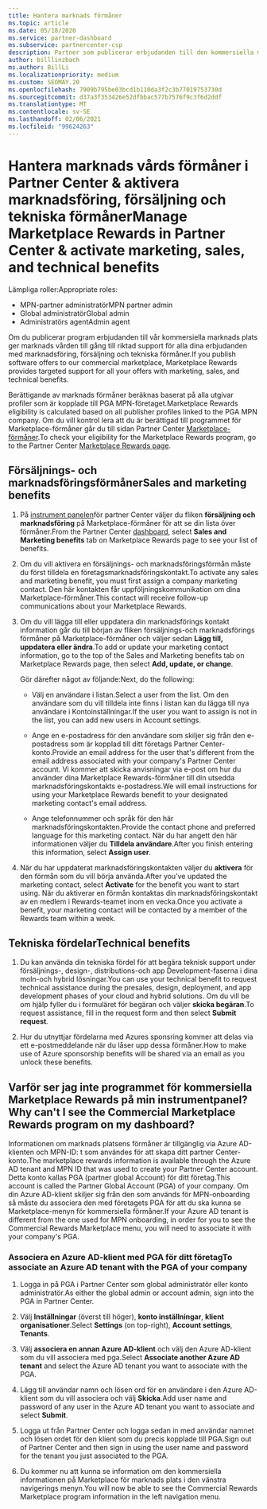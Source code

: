 ```yaml
---
title: Hantera marknads förmåner
ms.topic: article
ms.date: 05/18/2020
ms.service: partner-dashboard
ms.subservice: partnercenter-csp
description: Partner som publicerar erbjudanden till den kommersiella marknaden är berättigade till förmåner som erbjuder marknadsförings support.
author: billlinzbach
ms.author: BillLi
ms.localizationpriority: medium
ms.custom: SEOMAY.20
ms.openlocfilehash: 7909b795be03bcd1b110da3f2c3b77019753730d
ms.sourcegitcommit: d37a3f353426e52dfbbac577b7576f9c3f6d2ddf
ms.translationtype: MT
ms.contentlocale: sv-SE
ms.lasthandoff: 02/06/2021
ms.locfileid: "99624263"
---
```

# <a name="manage-marketplace-rewards-in-partner-center--activate-marketing-sales-and-technical-benefits"></a><span data-ttu-id="80209-103">Hantera marknads vårds förmåner i Partner Center & aktivera marknadsföring, försäljning och tekniska förmåner</span><span class="sxs-lookup"><span data-stu-id="80209-103">Manage Marketplace Rewards in Partner Center & activate marketing, sales, and technical benefits</span></span>

<span data-ttu-id="80209-104">Lämpliga roller:</span><span class="sxs-lookup"><span data-stu-id="80209-104">Appropriate roles:</span></span>

- <span data-ttu-id="80209-105">MPN-partner administratör</span><span class="sxs-lookup"><span data-stu-id="80209-105">MPN partner admin</span></span>
- <span data-ttu-id="80209-106">Global administratör</span><span class="sxs-lookup"><span data-stu-id="80209-106">Global admin</span></span>
- <span data-ttu-id="80209-107">Administratörs agent</span><span class="sxs-lookup"><span data-stu-id="80209-107">Admin agent</span></span>

<span data-ttu-id="80209-108">Om du publicerar program erbjudanden till vår kommersiella marknads plats ger marknads vården till gång till riktad support för alla dina erbjudanden med marknadsföring, försäljning och tekniska förmåner.</span><span class="sxs-lookup"><span data-stu-id="80209-108">If you  publish software offers to our commercial marketplace, Marketplace Rewards provides targeted support for all your offers with marketing, sales, and technical benefits.</span></span>

<span data-ttu-id="80209-109">Berättigande av marknads förmåner beräknas baserat på alla utgivar profiler som är kopplade till PGA MPN-företaget.</span><span class="sxs-lookup"><span data-stu-id="80209-109">Marketplace Rewards eligibility is calculated based on all publisher profiles linked to the PGA MPN company.</span></span> <span data-ttu-id="80209-110">Om du vill kontrol lera att du är berättigad till programmet för Marketplace-förmåner går du till sidan Partner Center [Marketplace-förmåner](https://partner.microsoft.com/dashboard/mpn/program/commercialmarketplace).</span><span class="sxs-lookup"><span data-stu-id="80209-110">To check your eligibility for the Marketplace Rewards program, go to the Partner Center [Marketplace Rewards page](https://partner.microsoft.com/dashboard/mpn/program/commercialmarketplace).</span></span>

## <a name="sales-and-marketing-benefits"></a><span data-ttu-id="80209-111">Försäljnings- och marknadsföringsförmåner</span><span class="sxs-lookup"><span data-stu-id="80209-111">Sales and marketing benefits</span></span>

1. <span data-ttu-id="80209-112">På [instrument panelen](https://partner.microsoft.com/dashboard)för partner Center väljer du fliken **försäljning och marknadsföring** på Marketplace-förmåner för att se din lista över förmåner.</span><span class="sxs-lookup"><span data-stu-id="80209-112">From the Partner Center [dashboard](https://partner.microsoft.com/dashboard), select **Sales and Marketing benefits** tab on Marketplace Rewards page to see your list of benefits.</span></span> 

2. <span data-ttu-id="80209-113">Om du vill aktivera en försäljnings- och marknadsföringsförmån måste du först tilldela en företagsmarknadsföringskontakt.</span><span class="sxs-lookup"><span data-stu-id="80209-113">To activate any sales and marketing benefit, you must first assign a company marketing contact.</span></span> <span data-ttu-id="80209-114">Den här kontakten får uppföljningskommunikation om dina Marketplace-förmåner.</span><span class="sxs-lookup"><span data-stu-id="80209-114">This contact will receive follow-up communications about your Marketplace Rewards.</span></span>

3. <span data-ttu-id="80209-115">Om du vill lägga till eller uppdatera din marknadsförings kontakt information går du till början av fliken försäljnings-och marknadsförings förmåner på Marketplace-förmåner och väljer sedan **Lägg till, uppdatera eller ändra**.</span><span class="sxs-lookup"><span data-stu-id="80209-115">To add or update your marketing contact information, go to the top of the Sales and Marketing benefits tab on Marketplace Rewards page, then select **Add, update, or change**.</span></span> 

   <span data-ttu-id="80209-116">Gör därefter något av följande:</span><span class="sxs-lookup"><span data-stu-id="80209-116">Next, do the following:</span></span>

   - <span data-ttu-id="80209-117">Välj en användare i listan.</span><span class="sxs-lookup"><span data-stu-id="80209-117">Select a user from the list.</span></span> <span data-ttu-id="80209-118">Om den användare som du vill tilldela inte finns i listan kan du lägga till nya användare i Kontoinställningar.</span><span class="sxs-lookup"><span data-stu-id="80209-118">If the user you want to assign is not in the list, you can add new users in Account settings.</span></span>

   - <span data-ttu-id="80209-119">Ange en e-postadress för den användare som skiljer sig från den e-postadress som är kopplad till ditt företags Partner Center-konto.</span><span class="sxs-lookup"><span data-stu-id="80209-119">Provide an email address for the user that's different from the email address associated with your company's Partner Center account.</span></span> <span data-ttu-id="80209-120">Vi kommer att skicka anvisningar via e-post om hur du använder dina Marketplace Rewards-förmåner till din utsedda marknadsföringskontakts e-postadress.</span><span class="sxs-lookup"><span data-stu-id="80209-120">We will email instructions for using your Marketplace Rewards benefit to your designated marketing contact's email address.</span></span>

   - <span data-ttu-id="80209-121">Ange telefonnummer och språk för den här marknadsföringskontakten.</span><span class="sxs-lookup"><span data-stu-id="80209-121">Provide the contact phone and preferred language for this marketing contact.</span></span> <span data-ttu-id="80209-122">När du har angett den här informationen väljer du **Tilldela användare**.</span><span class="sxs-lookup"><span data-stu-id="80209-122">After you finish entering this information, select **Assign user**.</span></span>

4. <span data-ttu-id="80209-123">När du har uppdaterat marknadsföringskontakten väljer du **aktivera** för den förmån som du vill börja använda.</span><span class="sxs-lookup"><span data-stu-id="80209-123">After you’ve updated the marketing contact, select **Activate** for the benefit you want to start using.</span></span> <span data-ttu-id="80209-124">När du aktiverar en förmån kontaktas din marknadsföringskontakt av en medlem i Rewards-teamet inom en vecka.</span><span class="sxs-lookup"><span data-stu-id="80209-124">Once you activate a benefit, your marketing contact will be contacted by a member of the Rewards team within a week.</span></span>

## <a name="technical-benefits"></a><span data-ttu-id="80209-125">Tekniska fördelar</span><span class="sxs-lookup"><span data-stu-id="80209-125">Technical benefits</span></span>

1. <span data-ttu-id="80209-126">Du kan använda din tekniska fördel för att begära teknisk support under försäljnings-, design-, distributions-och app Development-faserna i dina moln-och hybrid lösningar.</span><span class="sxs-lookup"><span data-stu-id="80209-126">You can use your technical benefit to request technical assistance during the presales, design, deployment, and app development phases of your cloud and hybrid solutions.</span></span> <span data-ttu-id="80209-127">Om du vill be om hjälp fyller du i formuläret för begäran och väljer **skicka begäran**.</span><span class="sxs-lookup"><span data-stu-id="80209-127">To request assistance, fill in the request form and then select **Submit request**.</span></span>

2. <span data-ttu-id="80209-128">Hur du utnyttjar fördelarna med Azures sponsring kommer att delas via ett e-postmeddelande när du låser upp dessa förmåner.</span><span class="sxs-lookup"><span data-stu-id="80209-128">How to make use of Azure sponsorship benefits will be shared via an email as you unlock these benefits.</span></span>

## <a name="why-cant-i-see-the-commercial-marketplace-rewards-program-on-my-dashboard"></a><span data-ttu-id="80209-129">Varför ser jag inte programmet för kommersiella Marketplace Rewards på min instrumentpanel?</span><span class="sxs-lookup"><span data-stu-id="80209-129">Why can't I see the Commercial Marketplace Rewards program on my dashboard?</span></span>

<span data-ttu-id="80209-130">Informationen om marknads platsens förmåner är tillgänglig via Azure AD-klienten och MPN-ID: t som användes för att skapa ditt partner Center-konto.</span><span class="sxs-lookup"><span data-stu-id="80209-130">The marketplace rewards information is available through the Azure AD tenant and MPN ID that was used to create your Partner Center account.</span></span> <span data-ttu-id="80209-131">Detta konto kallas PGA (partner global Account) för ditt företag.</span><span class="sxs-lookup"><span data-stu-id="80209-131">This account is called the Partner Global Account (PGA) of your company.</span></span> <span data-ttu-id="80209-132">Om din Azure AD-klient skiljer sig från den som används för MPN-onboarding så måste du associera den med företagets PGA för att du ska kunna se Marketplace-menyn för kommersiella förmåner.</span><span class="sxs-lookup"><span data-stu-id="80209-132">If your Azure AD tenant is different from the  one used for MPN onboarding, in order for you to see the Commercial Rewards Marketplace menu, you will need to associate it with your company's PGA.</span></span>

### <a name="to-associate-an-azure-ad-tenant-with-the-pga-of-your-company"></a><span data-ttu-id="80209-133">Associera en Azure AD-klient med PGA för ditt företag</span><span class="sxs-lookup"><span data-stu-id="80209-133">To associate an Azure AD tenant with the PGA of your company</span></span>

1. <span data-ttu-id="80209-134">Logga in på PGA i Partner Center som global administratör eller konto administratör.</span><span class="sxs-lookup"><span data-stu-id="80209-134">As either the global admin or account admin, sign into the PGA in Partner Center.</span></span>

2. <span data-ttu-id="80209-135">Välj **Inställningar** (överst till höger), **konto inställningar**, **klient organisationer**.</span><span class="sxs-lookup"><span data-stu-id="80209-135">Select **Settings** (on top-right), **Account settings**, **Tenants**.</span></span> 

3. <span data-ttu-id="80209-136">Välj **associera en annan Azure AD-klient** och välj den Azure AD-klient som du vill associera med pga.</span><span class="sxs-lookup"><span data-stu-id="80209-136">Select **Associate another Azure AD tenant** and select the Azure AD tenant you want to associate with the PGA.</span></span>

4. <span data-ttu-id="80209-137">Lägg till användar namn och lösen ord för en användare i den Azure AD-klient som du vill associera och välj **Skicka**.</span><span class="sxs-lookup"><span data-stu-id="80209-137">Add user name and password of any user in the Azure AD tenant you want to associate and select **Submit**.</span></span>

5. <span data-ttu-id="80209-138">Logga ut från Partner Center och logga sedan in med användar namnet och lösen ordet för den klient som du precis kopplade till PGA.</span><span class="sxs-lookup"><span data-stu-id="80209-138">Sign out of Partner Center and then sign in using the user name and password for the tenant you just associated to the PGA.</span></span>

6. <span data-ttu-id="80209-139">Du kommer nu att kunna se information om den kommersiella informationen på Marketplace för marknads plats i den vänstra navigerings menyn.</span><span class="sxs-lookup"><span data-stu-id="80209-139">You will now be able to see the Commercial Rewards Marketplace program information in the left navigation menu.</span></span>


